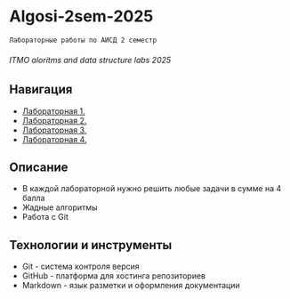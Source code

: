 # Algosi-2sem-2025
`Лабораторные работы по АИСД 2 семестр`
###### ITMO aloritms and data structure labs 2025

## Навигация
- [Лабораторная 1. ](lab1)
- [Лабораторная 2. ](lab2)
- [Лабораторная 3. ](lab3)
- [Лабораторная 4. ](lab4)

## Описание
+ В каждой лабораторной нужно решить любые задачи в сумме на 4 балла
+ Жадные алгоритмы
+ Работа с Git
  
## Технологии и инструменты
+ Git - система контроля версия
+ GitHub - платформа для хостинга репозиториев
+ Markdown - язык разметки и оформления документации
